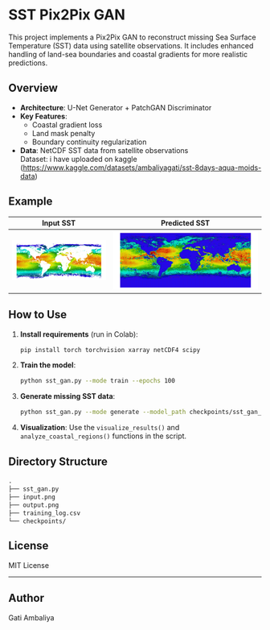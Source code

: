 # SST Pix2Pix GAN 

This project implements a Pix2Pix GAN to reconstruct missing Sea Surface Temperature (SST) data using satellite observations. It includes enhanced handling of land-sea boundaries and coastal gradients for more realistic predictions.

## Overview

- **Architecture**: U-Net Generator + PatchGAN Discriminator
- **Key Features**:
  - Coastal gradient loss
  - Land mask penalty
  - Boundary continuity regularization
- **Data**: NetCDF SST data from satellite observations  
  Dataset: i have uploaded on kaggle (https://www.kaggle.com/datasets/ambaliyagati/sst-8days-aqua-moids-data) 

## Example

| Input SST | Predicted SST |
|-----------|---------------|
| ![Input](input.png) | ![Output](output.png) |

## How to Use

1. **Install requirements** (run in Colab):
   ```bash
   pip install torch torchvision xarray netCDF4 scipy
   ```

2. **Train the model**:
   ```bash
   python sst_gan.py --mode train --epochs 100
   ```

3. **Generate missing SST data**:
   ```bash
   python sst_gan.py --mode generate --model_path checkpoints/sst_gan_best.pth
   ```

4. **Visualization**:
   Use the `visualize_results()` and `analyze_coastal_regions()` functions in the script.

## Directory Structure

```
.
├── sst_gan.py
├── input.png
├── output.png
├── training_log.csv
└── checkpoints/
```

## License

MIT License

---

## Author

Gati Ambaliya
